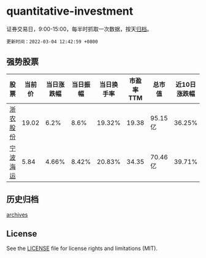 # quantitative-investment

证券交易日，9:00-15:00，每半时抓取一次数据，按天[归档](archives)。

`更新时间：2022-03-04 12:42:59 +0800`

## 强势股票

|股票|当前价|当日涨跌幅|当日振幅|当日换手率|市盈率TTM|总市值|近10日涨跌幅|
|----|----|----|----|----|----|----|----|
|[浙农股份](https://xueqiu.com/S/SZ002758)|19.02|6.2%|8.6%|19.32%|19.38|95.15亿|36.25%|
|[宁波海运](https://xueqiu.com/S/SH600798)|5.84|4.66%|8.42%|20.83%|34.35|70.46亿|39.71%|

## 历史归档

[archives](archives)

## License

See the [LICENSE](LICENSE) file for license rights and limitations (MIT).
